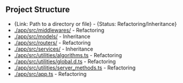 ## Project Structure

- {Link: Path to a directory or file} - {Status: Refactoring/Inheritance}
- [./app/src/middlewares/](./app/src/middlewares/) - Refactoring
- [./app/src/models/](./app/src/models/) - Inheritance
- [./app/src/routers/](./app/src/routers/) - Refactoring
- [./app/src/services/](./app/src/services/) - Inheritance
- [./app/src/utilities/algorithms.ts](./app/src/utilities/algorithms.ts) - Refactoring
- [./app/src/utilities/global.d.ts](./app/src/utilities/global.d.ts) - Refactoring
- [./app/src/utilities/server_methods.ts](./app/src/utilities/server_methods.ts) - Refactoring
- [./app/src/app.ts](./app/src/app.ts) - Refactoring
